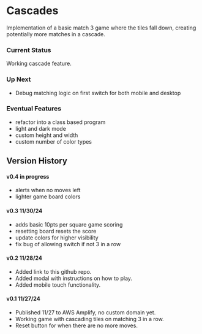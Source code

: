 # Cascades
Implementation of a basic match 3 game where the tiles fall down, creating potentially more matches in a cascade.  

### Current Status
Working cascade feature.

### Up Next
- Debug matching logic on first switch for both mobile and desktop

### Eventual Features
- refactor into a class based program
- light and dark mode
- custom height and width
- custom number of color types


## Version History
#### v0.4 in progress
- alerts when no moves left
- lighter game board colors

#### v0.3 11/30/24
- adds basic 10pts per square game scoring
- resetting board resets the score
- update colors for higher visibility
- fix bug of allowing switch if not 3 in a row


#### v0.2 11/28/24
- Added link to this github repo.
- Added modal with instructions on how to play.
- Added mobile touch functionality.

#### v0.1 11/27/24
- Published 11/27 to AWS Amplify, no custom domain yet.
- Working game with cascading tiles on matching 3 in a row. 
- Reset button for when there are no more moves.